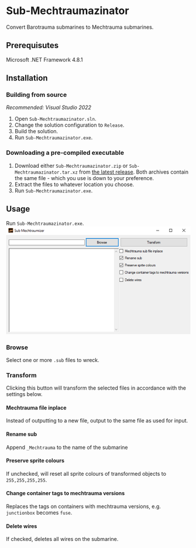 # Sub-Mechtraumazinator
Convert Barotrauma submarines to Mechtrauma submarines. 
## Prerequisutes
Microsoft .NET Framework 4.8.1
## Installation
### Building from source
*Recommended: Visual Studio 2022*
1. Open `Sub-Mechtraumazinator.sln`.
2. Change the solution configuration to `Release`.
3. Build the solution.
4. Run `Sub-Mechtraumazinator.exe`.
### Downloading a pre-compiled executable
1. Download either `Sub-Mechtraumazinator.zip` or `Sub-Mechtraumazinator.tar.xz` from [the latest release](https://github.com/Jlobblet/Sub-Mechtraumazinator/releases/latest). Both archives contain the same file - which you use is down to your preference.
2. Extract the files to whatever location you choose.
3. Run `Sub-Mechtraumazinator.exe`.
## Usage
Run `Sub-Mechtraumazinator.exe`.  
![Sub-Mechtraumazinator](Docs/GUI.png)
### Browse
Select one or more `.sub` files to wreck.
### Transform
Clicking this button will transform the selected files in accordance with the settings below.
#### Mechtrauma file inplace
Instead of outputting to a new file, output to the same file as used for input.
#### Rename sub
Append `_Mechtrauma` to the name of the submarine
#### Preserve sprite colours
If unchecked, will reset all sprite colours of transformed objects to `255,255,255,255`.
#### Change container tags to mechtrauma versions
Replaces the tags on containers with mechtrauma versions, e.g. `junctionbox` becomes `fuse`.
#### Delete wires
If checked, deletes all wires on the submarine.
